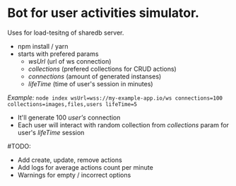 # Bot for user activities simulator.

Uses for load-tesitng of sharedb server.

- npm install / yarn
- starts with prefered params
  - *wsUrl* (url of ws connection)
  - *collections* (prefered collections for CRUD actions)
  - *connections* (amount of generated instanses)
  - *lifeTime* (time of user's session in minutes)

*Example:*  ```node index wsUrl=wss://my-example-app.io/ws connections=100 collections=images,files,users lifeTime=5``` 
- It'll generate 100 *user's* connection
- Each user will interact with random collection from *collections* param for user's *lifeTime* session



#TODO:
  - Add create, update, remove actions
  - Add logs for average actions count per minute
  - Warnings for empty / incorrect options